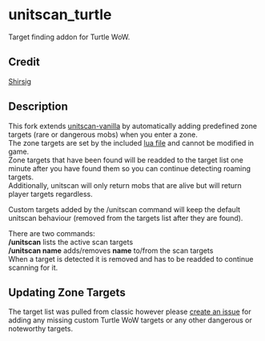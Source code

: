 # unitscan_turtle    
Target finding addon for Turtle WoW.

## Credit
[Shirsig](https://github.com/shirsig/unitscan-vanilla)

## Description
This fork extends [unitscan-vanilla](https://github.com/shirsig/unitscan-vanilla) by automatically adding predefined zone targets (rare or dangerous mobs) when you enter a zone.    
The zone targets are set by the included [lua file](https://github.com/GryllsAddons/unitscan-turtle/blob/master/zonetargets.lua) and cannot be modified in game.    
Zone targets that have been found will be readded to the target list one minute after you have found them so you can continue detecting roaming targets.      
Additionally, unitscan will only return mobs that are alive but will return player targets regardless.

Custom targets added by the /unitscan command will keep the default unitscan behaviour (removed from the targets list after they are found).

There are two commands:<br/>
**/unitscan** lists the active scan targets<br/>
**/unitscan name** adds/removes **name** to/from the scan targets<br/>
When a target is detected it is removed and has to be readded to continue scanning for it.

## Updating Zone Targets
The target list was pulled from classic however please [create an issue](https://github.com/GryllsAddons/unitscan-turtle/issues) for adding any missing custom Turtle WoW targets or any other dangerous or noteworthy targets.

